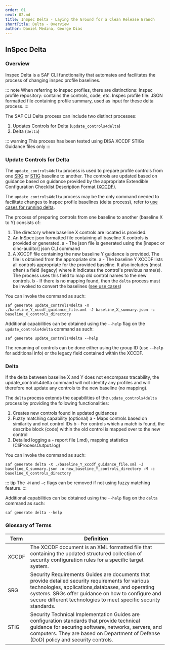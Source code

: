 ```yaml
---
order: 01
next: 02.md
title: InSpec Delta - Laying the Ground for a Clean Release Branch
shortTitle: Delta - Overview
author: Daniel Medina, George Dias
---
```


## InSpec Delta

### Overview

Inspec Delta is a SAF CLI functionality that automates and facilitates the process of changing inspec profile baselines.

::: note
When referring to inspec profiles, there are distinctions:
Inspec profile repository: contains the controls, code, etc.
Inspec profile file: JSON formatted file containing profile summary, used as input for these delta process.
:::

The SAF CLI Delta process can include two distinct processes:
1. Updates Controls for Delta (`update_controls4delta`)
2. Delta (`delta`)

::: warning
This process has been tested using DISA XCCDF STIGs Guidance files only
:::

### Update Controls for Delta

The `update_controls4delta` process is used to prepare profile controls from one [SRG](#glossary-of-terms) or [STIG](#glossary-of-terms) baseline to another. The controls are updated based on guidance based on guidance provided by the appropriate Extendible Configuration Checklist Description Format ([XCCDF](#glossary-of-terms)).

The `update_controls4delta` process may be the only command needed to facilitate changes to Inspec profile baselines (delta process), refer to [use cases for running delta](./02.html#use-cases-for-running-delta).

The process of preparing controls from one baseline to another (baseline X to Y) consists of:

1. The directory where baseline X controls are located is provided.
2. An InSpec json formatted file containing all baseline X controls is provided or generated.
    a - The json file is generated using the [inspec or cinc-auditor] json CLI command
3. A XCCDF file containing the new baseline Y guidance is provided. The file is obtained from the appropriate site.
    a - The baseline Y XCCDF lists all controls appropriate for the provided baseline. It also includes (most often) a field (legacy) where it indicates the control's previous name(s). The process uses this field to map old control names to the new controls.
    b - If there is no mapping found, then the `delta` process must be invoked to convert the baselines ([see use cases](./02.html#use-cases-for-running-delta))

You can invoke the command as such:
```shell
saf generate update_controls4delta -X ./baseline_Y_xccdf_guidance_file.xml -J baseline_X_summary.json -c baseline_X_controls_directory
```

Additional capabilities can be obtained using the `--help` flag on the `update_controls4delta` command as such:
```shell
saf generate update_controls4delta --help
```

The renaming of controls can be done either using the group ID (use `--help` for additional info) or the legacy field contained within the XCCDF. 

### Delta

If the delta between baseline X and Y does not encompass tracability, the update_controls4delta command will not identify any profiles and will therefore not update any controls to the new baseline (no mapping). 

The `delta` process extends the capabilities of the `update_controls4delta` process by providing the following functionalities:

1. Creates new controls found in updated guidances
2. Fuzzy matching capability (optional)
    a - Maps controls based on similarity and not control IDs
    b - For controls which a match is found, the describe block (code) within the old control is mapped over to the new control
3. Detailed logging
    a - report file (.md), mapping statistics (CliProcessOutput.log)

You can invoke the command as such:
```shell
saf generate delta -X ./baseline_Y_xccdf_guidance_file.xml -J baseline_X_summary.json -o new_baseline_Y_controls_directory -M -c baseline_X_controls_directory
```
::: tip
The `-M` and `-c` flags can be removed if not using fuzzy matching feature.
:::

Additional capabilities can be obtained using the `--help` flag on the `delta` command as such:
```shell
saf generate delta --help
```

### Glossary of Terms

|Term |Definition|
|------|-----------|
|XCCDF| The XCCDF document is an XML formatted file that containing the updated structured collection of security configuration rules for a specific target system. |
|SRG| Security Requirements Guides are documents that provide detailed security requirements for various technologies, applications,databases, and operating systems. SRGs offer guidance on how to configure and secure different technologies to meet specific security standards. |
|STIG|Security Technical Implementation Guides are configuration standards that provide technical guidance for securing software, networks, servers, and computers. They are based on Department of Defense (DoD) policy and security controls. |